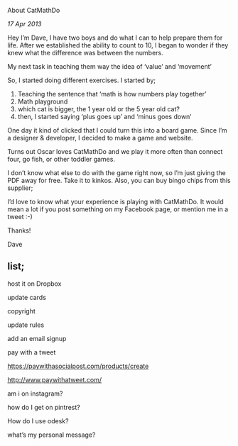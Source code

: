 About CatMathDo 

_17 Apr 2013_

Hey I’m Dave,
I have two boys and do what I can to help prepare them for life. After we established the ability to count to 10, I began to wonder if they knew what the difference was between the numbers.

My next task in teaching them way the idea of ‘value’ and ‘movement’

So, I started doing different exercises. I started by;
1. Teaching the sentence that ‘math is how numbers play together’
2. Math playground
3. which cat is bigger, the 1 year old or the 5 year old cat?
4. then, I started saying ‘plus goes up’ and ‘minus goes down’

One day it kind of clicked that I could turn this into a board game. Since I’m a designer & developer, I decided to make a game and website.

Turns out Oscar loves CatMathDo and we play it more often than connect four, go fish, or other toddler games.

I don’t know what else to do with the game right now, so I’m just giving the PDF away for free. Take it to kinkos. Also, you can buy bingo chips from this supplier;

I’d love to know what your experience is playing with CatMathDo. It would mean a lot if you post something on my Facebook page, or mention me in a tweet :-)

Thanks!

Dave


## list;

host it on Dropbox

update cards

copyright

update rules

add an email signup

pay with a tweet

https://paywithasocialpost.com/products/create

http://www.paywithatweet.com/

am i on instagram?

how do I get on pintrest?

How do I use odesk?

what’s my personal message?